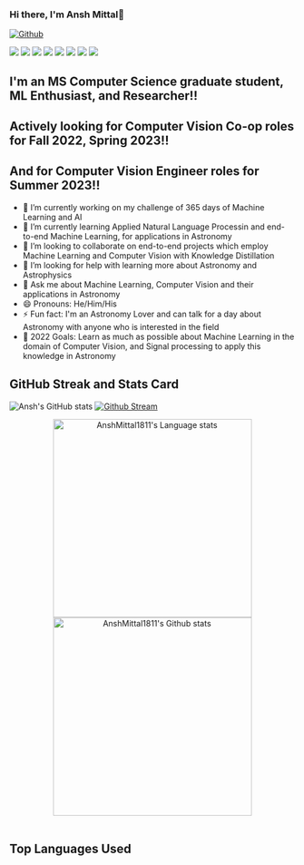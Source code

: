 ### Hi there, I'm Ansh Mittal👋

[![Github](https://img.shields.io/github/followers/AnshMittal1811?label=Follow&style=social)](https://github.com/AnshMittal1811)


[![](https://img.shields.io/badge/LinkedIn-0077B5?style=for-the-badge&logo=linkedin&logoColor=white)](https://www.linkedin.com/in/mittalansh/) [![](https://img.shields.io/badge/Kaggle-20BEFF?style=for-the-badge&logo=Kaggle&logoColor=white)](https://www.kaggle.com/ansh18mittal)  [![](https://img.shields.io/static/v1?style=for-the-badge&label=website&message=AnshMittal&color=white)](https://anshm18111996.wixsite.com/website) [![](https://img.shields.io/badge/WhatsApp-25D366?style=for-the-badge&logo=whatsapp&logoColor=white)](https://wa.me/+12135739188) [![](https://img.shields.io/badge/Facebook-1877F2?style=for-the-badge&logo=facebook&logoColor=white)](https://www.facebook.com/ansh.mittal1811/) [![](https://img.shields.io/badge/Zoom-2D8CFF?style=for-the-badge&logo=zoom&logoColor=white)](https://usc.zoom.us/account) [![](https://img.shields.io/badge/Google%20Meet-32A350?style=for-the-badge&logo=google-meet&logoColor=white)](https://meet.google.com) ![](	https://img.shields.io/badge/Slack-4A154B?style=for-the-badge&logo=slack&logoColor=white)


<!-- [![](https://img.shields.io/badge/Discord-7289DA?style=for-the-badge&logo=discord&logoColor=white)](https://discord.com/channels/840276290031321128/840276290031321131)
 -->
## I'm an MS Computer Science graduate student, ML Enthusiast, and Researcher!!

## Actively looking for Computer Vision Co-op roles for Fall 2022, Spring 2023!!
## And for Computer Vision Engineer roles for Summer 2023!!

- 🔭 I’m currently working on my challenge of 365 days of Machine Learning and AI
- 🌱 I’m currently learning Applied Natural Language Processin and end-to-end Machine Learning, for applications in Astronomy
- 👯 I’m looking to collaborate on end-to-end projects which employ Machine Learning and Computer Vision with Knowledge Distillation
- 🤔 I’m looking for help with learning more about Astronomy and Astrophysics
- 💬 Ask me about Machine Learning, Computer Vision and their applications in Astronomy
- 😄 Pronouns: He/Him/His
- ⚡ Fun fact: I'm an Astronomy Lover and can talk for a day about Astronomy with anyone who is interested in the field
- 🥅 2022 Goals: Learn as much as possible about Machine Learning in the domain of Computer Vision, and Signal processing to apply this knowledge in Astronomy
<!-- - ⚡ Current obsession: I love to read and learn about all things sci-tech related, with my current obsession being Black holes and singularities, and using Neural Radiance for different views from satellites.
 -->
 <!-- - 📫 How to reach me: +1 2135739188 -->

<!--  ## Original Work related to GANs in Astronomy
 -->

<!-- **Find me on:**

[<img align="left" alt="anshm18111996.com" width="22px" src="https://raw.githubusercontent.com/iconic/open-iconic/master/svg/globe.svg" target="_blank" />][website]
[<img align="left" alt="mittalansh | LinkedIn" width="22px" src="https://cdn.jsdelivr.net/npm/simple-icons@v3/icons/linkedin.svg" target="_blank"/>][linkedin]
  -->
## GitHub Streak and Stats Card

![Ansh's GitHub stats](https://github-readme-stats.vercel.app/api?username=AnshMittal1811&count_private=true) [![Github Stream](https://github-readme-streak-stats.herokuapp.com/?user=AnshMittal1811&count_private=true)](https://git.io/streak-stats)

 
<!-- ## GitHub Stats

![Ansh's GitHub stats](https://github-readme-stats.vercel.app/api?username=AnshMittal1811&count_private=true)
 -->
 
<!-- ## This Week -->


<!-- [![Top Langs](https://github-readme-stats.vercel.app/api/top-langs/?username=AnshMittal1811&layout=compact)](https://github.com/AnshMittal1811/github-readme-stats)
 -->
<!-- Light Mode -->
<div align="center"> 
<a href="https://github.com/anuraghazra/github-readme-stats#gh-light-mode-only">
<img height=350 src="https://github-readme-stats-git-master-rstaa-rickstaa.vercel.app/api/top-langs/?username=AnshMittal1811&layout=compact&langs_count=20&hide_border=1&role=OWNER,COLLABORATOR#gh-light-mode-only" alt="AnshMittal1811's Language stats" />
</a>
<a href="https://github.com/anuraghazra/github-readme-stats#gh-light-mode-only">
<img height=350 src=""github-readme-stats.vercel.app/api/wakatime?username=willianrod&theme=dark&bg_color=000000#gh-dark-mode-only&card_width=450&role=OWNER,COLLABORATOR&exclude_repo=github-readme-stats#gh-light-mode-only" alt="AnshMittal1811's Github stats" />
</a>
</div>

<br/>


<!-- ![Ansh Mittal's wakatime stats](https://github-readme-stats.vercel.app/api/wakatime?username=AnshMittal1811&layout=compact) -->

## Top Languages Used

<!-- ![Top Langs](https://github-readme-stats.vercel.app/api/top-langs/?username=AnshMittal1811)
 -->
<!-- ## Contact me -->
[website]: https://anshm18111996.wixsite.com/website
[linkedin]: https://linkedin.com/in/mittalansh/
[github]: https://github.com/AnshMittal1811/



